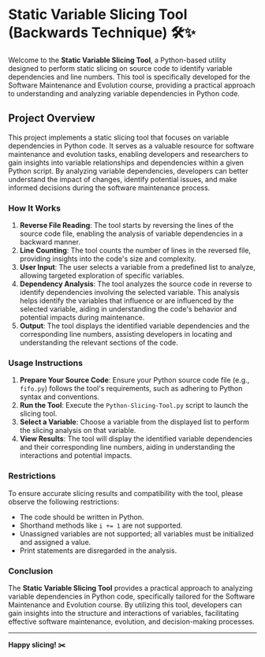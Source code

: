 # Static Variable Slicing Tool (Backwards Technique) 🛠️✨

Welcome to the **Static Variable Slicing Tool**, a Python-based utility designed to perform static slicing on source code to identify variable dependencies and line numbers. This tool is specifically developed for the Software Maintenance and Evolution course, providing a practical approach to understanding and analyzing variable dependencies in Python code.

## Project Overview

This project implements a static slicing tool that focuses on variable dependencies in Python code. It serves as a valuable resource for software maintenance and evolution tasks, enabling developers and researchers to gain insights into variable relationships and dependencies within a given Python script. By analyzing variable dependencies, developers can better understand the impact of changes, identify potential issues, and make informed decisions during the software maintenance process.

### How It Works

1. **Reverse File Reading**: The tool starts by reversing the lines of the source code file, enabling the analysis of variable dependencies in a backward manner.
2. **Line Counting**: The tool counts the number of lines in the reversed file, providing insights into the code's size and complexity.
3. **User Input**: The user selects a variable from a predefined list to analyze, allowing targeted exploration of specific variables.
4. **Dependency Analysis**: The tool analyzes the source code in reverse to identify dependencies involving the selected variable. This analysis helps identify the variables that influence or are influenced by the selected variable, aiding in understanding the code's behavior and potential impacts during maintenance.
5. **Output**: The tool displays the identified variable dependencies and the corresponding line numbers, assisting developers in locating and understanding the relevant sections of the code.

### Usage Instructions

1. **Prepare Your Source Code**: Ensure your Python source code file (e.g., `fifo.py`) follows the tool's requirements, such as adhering to Python syntax and conventions.
2. **Run the Tool**: Execute the `Python-Slicing-Tool.py` script to launch the slicing tool.
3. **Select a Variable**: Choose a variable from the displayed list to perform the slicing analysis on that variable.
4. **View Results**: The tool will display the identified variable dependencies and their corresponding line numbers, aiding in understanding the interactions and potential impacts.

### Restrictions

To ensure accurate slicing results and compatibility with the tool, please observe the following restrictions:

- The code should be written in Python.
- Shorthand methods like `i += 1` are not supported.
- Unassigned variables are not supported; all variables must be initialized and assigned a value.
- Print statements are disregarded in the analysis.

### Conclusion

The **Static Variable Slicing Tool** provides a practical approach to analyzing variable dependencies in Python code, specifically tailored for the Software Maintenance and Evolution course. By utilizing this tool, developers can gain insights into the structure and interactions of variables, facilitating effective software maintenance, evolution, and decision-making processes.

---

**Happy slicing! ✂️**
